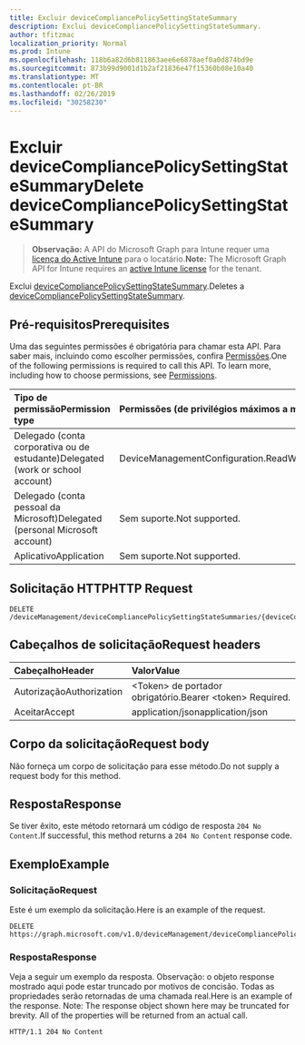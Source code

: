 ```yaml
---
title: Excluir deviceCompliancePolicySettingStateSummary
description: Exclui deviceCompliancePolicySettingStateSummary.
author: tfitzmac
localization_priority: Normal
ms.prod: Intune
ms.openlocfilehash: 118b6a82d6b811863aee6e6878aef0a0d874bd9e
ms.sourcegitcommit: 873b99d9001d1b2af21836e47f15360b08e10a40
ms.translationtype: MT
ms.contentlocale: pt-BR
ms.lasthandoff: 02/26/2019
ms.locfileid: "30258230"
---
```

# <a name="delete-devicecompliancepolicysettingstatesummary"></a><span data-ttu-id="7efca-103">Excluir deviceCompliancePolicySettingStateSummary</span><span class="sxs-lookup"><span data-stu-id="7efca-103">Delete deviceCompliancePolicySettingStateSummary</span></span>

> <span data-ttu-id="7efca-104">**Observação:** A API do Microsoft Graph para Intune requer uma [licença do Active Intune](https://go.microsoft.com/fwlink/?linkid=839381) para o locatário.</span><span class="sxs-lookup"><span data-stu-id="7efca-104">**Note:** The Microsoft Graph API for Intune requires an [active Intune license](https://go.microsoft.com/fwlink/?linkid=839381) for the tenant.</span></span>

<span data-ttu-id="7efca-105">Exclui [deviceCompliancePolicySettingStateSummary](../resources/intune-deviceconfig-devicecompliancepolicysettingstatesummary.md).</span><span class="sxs-lookup"><span data-stu-id="7efca-105">Deletes a [deviceCompliancePolicySettingStateSummary](../resources/intune-deviceconfig-devicecompliancepolicysettingstatesummary.md).</span></span>

## <a name="prerequisites"></a><span data-ttu-id="7efca-106">Pré-requisitos</span><span class="sxs-lookup"><span data-stu-id="7efca-106">Prerequisites</span></span>
<span data-ttu-id="7efca-p101">Uma das seguintes permissões é obrigatória para chamar esta API. Para saber mais, incluindo como escolher permissões, confira [Permissões](/concepts/permissions-reference.md).</span><span class="sxs-lookup"><span data-stu-id="7efca-p101">One of the following permissions is required to call this API. To learn more, including how to choose permissions, see [Permissions](/concepts/permissions-reference.md).</span></span>

|<span data-ttu-id="7efca-109">Tipo de permissão</span><span class="sxs-lookup"><span data-stu-id="7efca-109">Permission type</span></span>|<span data-ttu-id="7efca-110">Permissões (de privilégios máximos a mínimos)</span><span class="sxs-lookup"><span data-stu-id="7efca-110">Permissions (from most to least privileged)</span></span>|
|:---|:---|
|<span data-ttu-id="7efca-111">Delegado (conta corporativa ou de estudante)</span><span class="sxs-lookup"><span data-stu-id="7efca-111">Delegated (work or school account)</span></span>|<span data-ttu-id="7efca-112">DeviceManagementConfiguration.ReadWrite.All</span><span class="sxs-lookup"><span data-stu-id="7efca-112">DeviceManagementConfiguration.ReadWrite.All</span></span>|
|<span data-ttu-id="7efca-113">Delegado (conta pessoal da Microsoft)</span><span class="sxs-lookup"><span data-stu-id="7efca-113">Delegated (personal Microsoft account)</span></span>|<span data-ttu-id="7efca-114">Sem suporte.</span><span class="sxs-lookup"><span data-stu-id="7efca-114">Not supported.</span></span>|
|<span data-ttu-id="7efca-115">Aplicativo</span><span class="sxs-lookup"><span data-stu-id="7efca-115">Application</span></span>|<span data-ttu-id="7efca-116">Sem suporte.</span><span class="sxs-lookup"><span data-stu-id="7efca-116">Not supported.</span></span>|

## <a name="http-request"></a><span data-ttu-id="7efca-117">Solicitação HTTP</span><span class="sxs-lookup"><span data-stu-id="7efca-117">HTTP Request</span></span>
<!-- {
  "blockType": "ignored"
}
-->
``` http
DELETE /deviceManagement/deviceCompliancePolicySettingStateSummaries/{deviceCompliancePolicySettingStateSummaryId}
```

## <a name="request-headers"></a><span data-ttu-id="7efca-118">Cabeçalhos de solicitação</span><span class="sxs-lookup"><span data-stu-id="7efca-118">Request headers</span></span>
|<span data-ttu-id="7efca-119">Cabeçalho</span><span class="sxs-lookup"><span data-stu-id="7efca-119">Header</span></span>|<span data-ttu-id="7efca-120">Valor</span><span class="sxs-lookup"><span data-stu-id="7efca-120">Value</span></span>|
|:---|:---|
|<span data-ttu-id="7efca-121">Autorização</span><span class="sxs-lookup"><span data-stu-id="7efca-121">Authorization</span></span>|<span data-ttu-id="7efca-122">&lt;Token&gt; de portador obrigatório.</span><span class="sxs-lookup"><span data-stu-id="7efca-122">Bearer &lt;token&gt; Required.</span></span>|
|<span data-ttu-id="7efca-123">Aceitar</span><span class="sxs-lookup"><span data-stu-id="7efca-123">Accept</span></span>|<span data-ttu-id="7efca-124">application/json</span><span class="sxs-lookup"><span data-stu-id="7efca-124">application/json</span></span>|

## <a name="request-body"></a><span data-ttu-id="7efca-125">Corpo da solicitação</span><span class="sxs-lookup"><span data-stu-id="7efca-125">Request body</span></span>
<span data-ttu-id="7efca-126">Não forneça um corpo de solicitação para esse método.</span><span class="sxs-lookup"><span data-stu-id="7efca-126">Do not supply a request body for this method.</span></span>

## <a name="response"></a><span data-ttu-id="7efca-127">Resposta</span><span class="sxs-lookup"><span data-stu-id="7efca-127">Response</span></span>
<span data-ttu-id="7efca-128">Se tiver êxito, este método retornará um código de resposta `204 No Content`.</span><span class="sxs-lookup"><span data-stu-id="7efca-128">If successful, this method returns a `204 No Content` response code.</span></span>

## <a name="example"></a><span data-ttu-id="7efca-129">Exemplo</span><span class="sxs-lookup"><span data-stu-id="7efca-129">Example</span></span>

### <a name="request"></a><span data-ttu-id="7efca-130">Solicitação</span><span class="sxs-lookup"><span data-stu-id="7efca-130">Request</span></span>
<span data-ttu-id="7efca-131">Este é um exemplo da solicitação.</span><span class="sxs-lookup"><span data-stu-id="7efca-131">Here is an example of the request.</span></span>
``` http
DELETE https://graph.microsoft.com/v1.0/deviceManagement/deviceCompliancePolicySettingStateSummaries/{deviceCompliancePolicySettingStateSummaryId}
```

### <a name="response"></a><span data-ttu-id="7efca-132">Resposta</span><span class="sxs-lookup"><span data-stu-id="7efca-132">Response</span></span>
<span data-ttu-id="7efca-p102">Veja a seguir um exemplo da resposta. Observação: o objeto response mostrado aqui pode estar truncado por motivos de concisão. Todas as propriedades serão retornadas de uma chamada real.</span><span class="sxs-lookup"><span data-stu-id="7efca-p102">Here is an example of the response. Note: The response object shown here may be truncated for brevity. All of the properties will be returned from an actual call.</span></span>
``` http
HTTP/1.1 204 No Content
```



